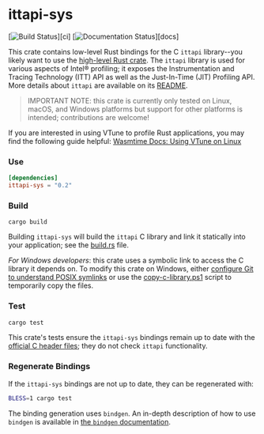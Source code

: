 # ittapi-sys

[![Build Status](https://github.com/intel/ittapi/workflows/CI/badge.svg)][ci]
[![Documentation Status](https://docs.rs/ittapi-sys/badge.svg)][docs]

This crate contains low-level Rust bindings for the C `ittapi` library--you likely want to use the
[high-level Rust crate]. The `ittapi` library is used for various aspects of Intel&reg; profiling;
it exposes the Instrumentation and Tracing Technology (ITT) API as well as the Just-In-Time (JIT)
Profiling API. More details about `ittapi` are available on its [README].

[high-level Rust crate]: https://github.com/intel/ittapi/rust/ittapi
[README]: https://github.com/intel/ittapi#readme

> IMPORTANT NOTE: this crate is currently only tested on Linux, macOS, and Windows platforms but
> support for other platforms is intended; contributions are welcome!

If you are interested in using VTune to profile Rust applications, you may find the following guide
helpful: [Wasmtime Docs: Using VTune on
Linux](https://docs.wasmtime.dev/examples-profiling-vtune.html)


### Use

```toml
[dependencies]
ittapi-sys = "0.2"
```


### Build

```
cargo build
```

Building `ittapi-sys` will build the `ittapi` C library and link it statically into your
application; see the [build.rs] file.

[build.rs]: https://github.com/intel/ittapi/blob/master/rust/build.rs

_For Windows developers_: this crate uses a symbolic link to access the C library it depends on. To
modify this crate on Windows, either [configure Git to understand POSIX symlinks] or use the
[copy-c-library.ps1] script to temporarily copy the files.

[configure Git to understand POSIX symlinks]: https://github.com/git-for-windows/git/wiki/Symbolic-Links
[copy-c-library.ps1]: scripts/copy-c-library.ps1


### Test

```sh
cargo test
```

This crate's tests ensure the `ittapi-sys` bindings remain up to date with the [official C header
files]; they do not check `ittapi` functionality.

[official C header files]: https://github.com/intel/ittapi/tree/master/include


### Regenerate Bindings

If the `ittapi-sys` bindings are not up to date, they can be regenerated with:

```sh
BLESS=1 cargo test
```

The binding generation uses `bindgen`. An in-depth description of how to use `bindgen` is available
in [the `bindgen` documentation][bindgen docs].

[bindgen docs]: https://rust-lang.github.io/rust-bindgen/
